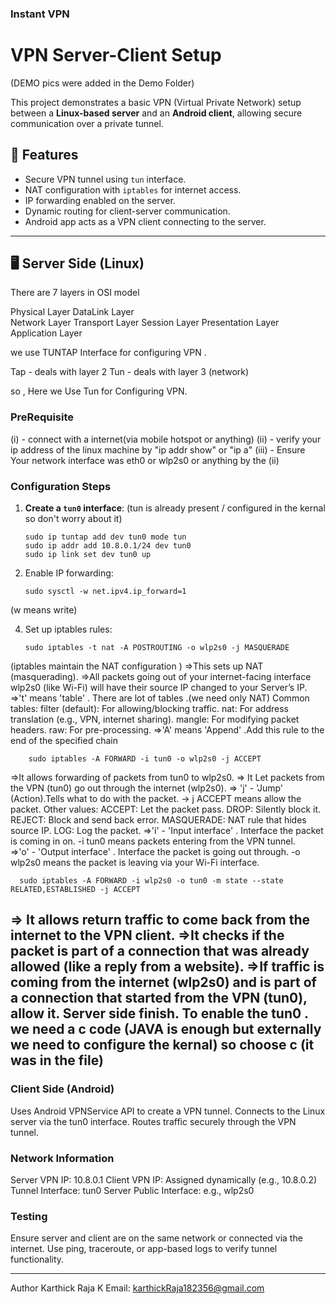 ### Instant VPN

# VPN Server-Client Setup
(DEMO pics were added in the Demo Folder)


This project demonstrates a basic VPN (Virtual Private Network) setup between a **Linux-based server** and an **Android client**, allowing secure communication over a private tunnel.

## 🔧 Features

- Secure VPN tunnel using `tun` interface.
- NAT configuration with `iptables` for internet access.
- IP forwarding enabled on the server.
- Dynamic routing for client-server communication.
- Android app acts as a VPN client connecting to the server.

---

## 🖥️ Server Side (Linux)

There are 7 layers in OSI model

Physical Layer
DataLink Layer      
Network Layer
Transport Layer
Session Layer
Presentation Layer
Application Layer

we use TUNTAP Interface for configuring VPN .

Tap - deals with layer 2 
Tun - deals with layer 3 (network)

so , Here we Use Tun for Configuring VPN.

### PreRequisite

(i) - connect with a internet(via mobile hotspot or anything)
(ii) - verify your ip address of the linux machine by 
              "ip addr show"  or "ip a"
(iii) - Ensure Your network interface was eth0 or wlp2s0 or anything by the (ii)

### Configuration Steps

1. **Create a `tun0` interface**:  (tun is already present / configured in the kernal so don't worry about it)

       sudo ip tuntap add dev tun0 mode tun
       sudo ip addr add 10.8.0.1/24 dev tun0
       sudo ip link set dev tun0 up
   
2.  Enable IP forwarding:

        sudo sysctl -w net.ipv4.ip_forward=1
    
   (w means write)

4.  Set up iptables rules:

        sudo iptables -t nat -A POSTROUTING -o wlp2s0 -j MASQUERADE
(iptables maintain the NAT configuration )
               =>This sets up NAT (masquerading).
               =>All packets going out of your internet-facing interface wlp2s0 (like Wi-Fi) will have their source IP changed to your Server’s IP.
               =>'t' means 'table' . There are lot of tables .(we need only NAT)
                       Common tables:
                           filter (default): For allowing/blocking traffic.
                            nat: For address translation (e.g., VPN, internet sharing).
                            mangle: For modifying packet headers.
                            raw: For pre-processing.
               =>'A' means 'Append' .Add this rule to the end of the specified chain
    
        sudo iptables -A FORWARD -i tun0 -o wlp2s0 -j ACCEPT
    
  =>It allows forwarding of packets from tun0 to wlp2s0.
              => It Let packets from the VPN (tun0) go out through the internet (wlp2s0).
              => 'j' - 'Jump' (Action).Tells what to do with the packet.
                      -> j ACCEPT means allow the packet.
                      Other values:
                           ACCEPT: Let the packet pass.
                           DROP: Silently block it.
                           REJECT: Block and send back error.
                           MASQUERADE: NAT rule that hides source IP.
                           LOG: Log the packet.
               =>'i' - 'Input interface' . Interface the packet is coming in on.
                         -i tun0 means packets entering from the VPN tunnel.          
               =>'o' - 'Output interface' . Interface the packet is going out through.
                          -o wlp2s0 means the packet is leaving via your Wi-Fi interface.
    
      sudo iptables -A FORWARD -i wlp2s0 -o tun0 -m state --state RELATED,ESTABLISHED -j ACCEPT

   => It allows return traffic to come back from the internet to the VPN client.
              =>It checks if the packet is part of a connection that was already allowed (like a reply from a website).
              =>If traffic is coming from the internet (wlp2s0) and is part of a connection that started from the VPN (tun0), allow it.
  Server side finish. 
  To enable the tun0 . we need a c code (JAVA is enough but externally we need to configure the kernal) so choose c (it was in the file)
-----------------------------------------------------------------------------------------------------------------------------------------------------------------
### Client Side (Android)

Uses Android VPNService API to create a VPN tunnel.
Connects to the Linux server via the tun0 interface.
Routes traffic securely through the VPN tunnel.

### Network Information
Server VPN IP: 10.8.0.1
Client VPN IP: Assigned dynamically (e.g., 10.8.0.2)
Tunnel Interface: tun0
Server Public Interface: e.g., wlp2s0

### Testing
Ensure server and client are on the same network or connected via the internet.
Use ping, traceroute, or app-based logs to verify tunnel functionality.

---------------------------------------------------------------------------------------------------------------------------------------------------------------

Author
Karthick Raja K
Email: karthickRaja182356@gmail.com

